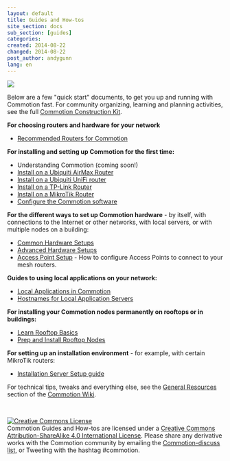 ```yaml
---
layout: default
title: Guides and How-tos
site_section: docs
sub_section: [guides]
categories:
created: 2014-08-22
changed: 2014-08-22
post_author: andygunn
lang: en
---
```


<p><img src="/files/GuidesHowtos_intro_graphic.png" style="max-width:600px;" /></p>

<p>Below are a few "quick start" documents, to get you up and running with Commotion fast. For community organizing, learning and planning activities, see the full <a href="/docs/cck">Commotion Construction Kit</a>.</p>

<p><strong>For choosing routers and hardware for your network</strong></p>
<ul>
    <li><a href="/docs/guides-howtos/recommended-hardware/">Recommended Routers for Commotion</a></li>
</ul>

<p><strong>For installing and setting up Commotion for the first time:</strong></p>
<ul class="rteindent1">
    <li>Understanding Commotion (coming soon!)</li>
    <li><a href="/docs/cck/installing-configuring/install-ubiquiti-router/">Install on a Ubiquiti AirMax Router</a></li>
    <li><a href="/docs/cck/installing-configuring/install-unifi-router/">Install on a Ubiquiti UniFi router</a></li>
    <li><a href="/docs/cck/installing-configuring/install-tplink-router/">Install on a TP-Link Router</a></li>
    <li><a href="/docs/cck/installing-configuring/install-mikrotik-router/">Install on a MikroTik Router</a></li>
    <li><a href="/docs/cck/installing-configuring/configure-commotion/">Configure the Commotion software</a></li>
</ul>

<p><strong>For the different ways to set up Commotion hardware</strong> - by itself, with connections to the Internet or other networks, with local servers, or with multiple nodes on a building:</p>
<ul class="rteindent1">
    <li><a href="/docs/cck/installing-configuring/common-hardware-setups/">Common Hardware Setups</a></li>
    <li><a href="/docs/cck/installing-configuring/advanced-hardware-setups/">Advanced Hardware Setups</a></li>
    <li><a href="/docs/guides-howtos/access-point-setup">Access Point Setup</a> - How to configure Access Points to connect to your mesh routers.</li>
</ul>

<p><strong>Guides to using local applications on your network:</strong></p>
<ul class="rteindent1">
    <li><a href="/docs/guides-howtos/local-applications/">Local Applications in Commotion</a></li>
    <li><a href="/docs/guides-howtos/local-applications/hostnames.html">Hostnames for Local Application Servers</a></li>
</ul>

<p><strong>For installing your Commotion nodes permanently on rooftops or in buildings:</strong></p>
<ul class="rteindent1">
    <li><a href="/docs/cck/building-mounting/learn-rooftop-basics/">Learn Rooftop Basics</a></li>
    <li><a href="/docs/cck/building-mounting/prep-install-rooftop-nodes/">Prep and Install Rooftop Nodes</a></li>
</ul>

<p><strong>For setting up an installation environment</strong> - for example, with certain MikroTik routers:</strong></p>
<ul class="rteindent1">
    <li><a href="/docs/guides-howtos/installation-server-setup/">Installation Server Setup guide</a></li>
</ul>

<p>For technical tips, tweaks and everything else, see the <a href="https://wiki.commotionwireless.net/doku.php#general_resources">General Resources</a> section of the <a href="http://wiki.commotionwireless.net/">Commotion Wiki</a>.</p>

<p>&nbsp;</p>

<p class="rtecenter"><a rel="license" href="http://creativecommons.org/licenses/by-sa/4.0/"><img alt="Creative Commons License" style="border-width:0" src="http://i.creativecommons.org/l/by-sa/4.0/88x31.png" /></a><br /><span xmlns:dct="http://purl.org/dc/terms/" property="dct:title">Commotion Guides and How-tos</span> are licensed under a <a rel="license" href="http://creativecommons.org/licenses/by-sa/4.0/">Creative Commons Attribution-ShareAlike 4.0 International License</a>. Please share any derivative works with the Commotion community by emailing the <a href="https://lists.chambana.net/mailman/listinfo/commotion-discuss">Commotion-discuss list</a>, or Tweeting with the hashtag #commotion.</p>
